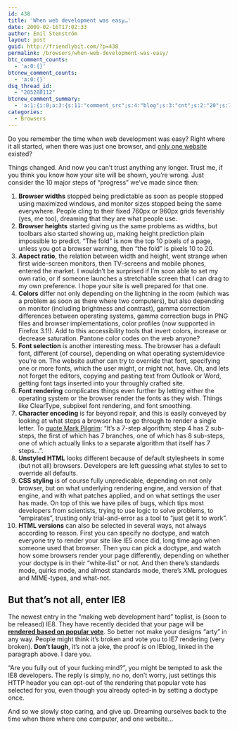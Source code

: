 ```yaml
---
id: 438
title: 'When web development was easy…'
date: 2009-02-16T17:02:33
author: Emil Stenström
layout: post
guid: http://friendlybit.com/?p=438
permalink: /browsers/when-web-development-was-easy/
btc_comment_counts:
  - 'a:0:{}'
btcnew_comment_counts:
  - 'a:0:{}'
dsq_thread_id:
  - "205288112"
btcnew_comment_summary:
  - 'a:1:{i:0;a:3:{s:11:"comment_src";s:4:"blog";s:3:"cnt";s:2:"20";s:7:"enabled";s:1:"0";}}'
categories:
  - Browsers
---
```

Do you remember the time when web development was easy? Right where it all started, when there was just one browser, and [only one website](http://www.w3.org/People/Berners-Lee/FAQ.html#Examples) existed?

Things changed. And now you can&#8217;t trust anything any longer. Trust me, if you think you know how your site will be shown, you&#8217;re wrong. Just consider the 10 major steps of &#8220;progress&#8221; we&#8217;ve made since then:

  1. **Browser widths** stopped being predictable as soon as people stopped using maximized windows, and monitor sizes stopped being the same everywhere. People cling to their fixed 760px or 960px grids feverishly (yes, me too), dreaming that they are what people use.
  2. **Browser heights** started giving us the same problems as widths, but toolbars also started showing up, making height prediction plain impossible to predict. &#8220;The fold&#8221; is now the top 10 pixels of a page, unless you got a browser warning, then &#8220;the fold&#8221; is pixels 10 to 20.
  3. **Aspect ratio**, the relation between width and height, went strange when first wide-screen monitors, then TV-screens and mobile phones, entered the market. I wouldn&#8217;t be surprised if I&#8217;m soon able to set my own ratio, or if someone launches a stretchable screen that I can drag to my own preference. I hope your site is well prepared for that one.
  4. **Colors** differ not only depending on the lightning in the room (which was a problem as soon as there where two computers), but also depending on monitor (including brightness and contrast), gamma correction differences between operating systems, gamma correction bugs in PNG files and browser implementations, color profiles (now supported in Firefox 3.1!). Add to this accessibility tools that invert colors, increase or decrease saturation. Pantone color codes on the web anyone?
  5. **Font selection** is another interesting mess. The browser has a default font, different (of course), depending on what operating system/device you&#8217;re on. The website author can try to override that font, specifying one or more fonts, which the user might, or might not, have. Oh, and lets not forget the editors, copying and pasting text from Outlook or Word, getting font tags inserted into your throughly crafted site.
  6. **Font rendering** complicates things even further by letting either the operating system or the browser render the fonts as they wish. Things like ClearType, subpixel font rendering, and font smoothing.
  7. **Character encoding** is far beyond repair, and this is easily conveyed by looking at what steps a browser has to go through to render a single letter. To [quote Mark Pilgrim](http://blog.whatwg.org/the-road-to-html-5-character-encoding): &#8220;It&#8217;s a 7-step algorithm; step 4 has 2 sub-steps, the first of which has 7 branches, one of which has 8 sub-steps, one of which actually links to a separate algorithm that itself has 7 steps&#8230;&#8221;.
  8. **Unstyled HTML** looks different because of default stylesheets in some (but not all) browsers. Developers are left guessing what styles to set to override all defaults.
  9. **CSS styling** is of course fully unpredicable, depending on not only browser, but on what underlying rendering engine, and version of that engine, and with what patches applied, and on what settings the user has made. On top of this we have piles of bugs, which tips most developers from scientists, trying to use logic to solve problems, to &#8220;empirates&#8221;, trusting only trial-and-error as a tool to &#8220;just get it to work&#8221;.
 10. **HTML versions** can also be selected in several ways, not always according to reason. First you can specify no doctype, and watch everyone try to render your site like IE5 once did, long time ago when someone used that browser. Then you can pick a doctype, and watch how some browsers render your page differently, depending on whether your doctype is in their &#8220;white-list&#8221; or not. And then there&#8217;s standards mode, quirks mode, and almost standards mode, there&#8217;s XML prologues and MIME-types, and what-not.

## But that&#8217;s not all, enter IE8

The newest entry in the &#8220;making web development hard&#8221; toplist, is (soon to be released) IE8. They have recently decided that your page will be [**rendered based on popular vote**](http://www.isolani.co.uk/blog/standards/Ie8BlacklistForcingStandardsRenderingOptIn). So better not make your designs &#8220;arty&#8221; in any way. People might think it&#8217;s broken and vote you to IE7 rendering (very broken). **Don&#8217;t laugh**, it&#8217;s not a joke, the proof is on IEblog, linked in the paragraph above. I dare you.

&#8220;Are you fully out of your fucking mind?&#8221;, you might be tempted to ask the IE8 developers. The reply is simply, no no, don&#8217;t worry, just settings this HTTP header you can opt-out of the rendering that popular vote has selected for you, even though you already opted-in by setting a doctype once.

And so we slowly stop caring, and give up. Dreaming ourselves back to the time when there where one computer, and one website&#8230;
